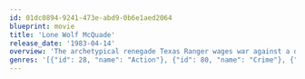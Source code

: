 ```yaml
---
id: 01dc0894-9241-473e-abd9-0b6e1aed2064
blueprint: movie
title: 'Lone Wolf McQuade'
release_date: '1983-04-14'
overview: 'The archetypical renegade Texas Ranger wages war against a drug kingpin with automatic weapons, his wits and martial arts after a gun battle leaves his partner dead. All of this inevitably culminates a martial arts showdown between the drug lord and the ranger, and involving the woman they both love.'
genres: '[{"id": 28, "name": "Action"}, {"id": 80, "name": "Crime"}, {"id": 18, "name": "Drama"}, {"id": 10749, "name": "Romance"}, {"id": 53, "name": "Thriller"}, {"id": 37, "name": "Western"}]'
---
```

